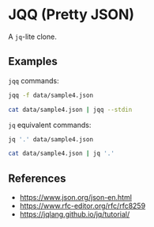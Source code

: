 # JQQ (Pretty JSON)

A `jq`-lite clone.

## Examples

`jqq` commands:

```sh
jqq -f data/sample4.json

cat data/sample4.json | jqq --stdin
```

`jq` equivalent commands:

```sh
jq '.' data/sample4.json

cat data/sample4.json | jq '.'
```

## References

- https://www.json.org/json-en.html
- https://www.rfc-editor.org/rfc/rfc8259
- https://jqlang.github.io/jq/tutorial/

